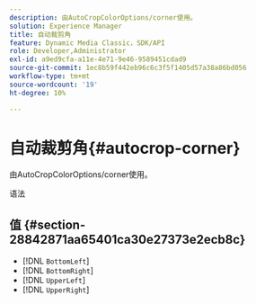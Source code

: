 ```yaml
---
description: 由AutoCropColorOptions/corner使用。
solution: Experience Manager
title: 自动裁剪角
feature: Dynamic Media Classic，SDK/API
role: Developer,Administrator
exl-id: a9ed9cfa-a11e-4e71-9e46-9589451cdad9
source-git-commit: 1ec8b59f442eb96c6c3f5f1405d57a38a86bd056
workflow-type: tm+mt
source-wordcount: '19'
ht-degree: 10%

---
```


# 自动裁剪角{#autocrop-corner}

由AutoCropColorOptions/corner使用。

语法

## 值 {#section-28842871aa65401ca30e27373e2ecb8c}

* [!DNL `BottomLeft`]
* [!DNL `BottomRight`]
* [!DNL `UpperLeft`]
* [!DNL `UpperRight`]
